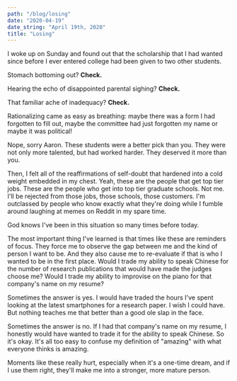 ```yaml
---
path: "/blog/losing"
date: "2020-04-19"
date_string: "April 19th, 2020"
title: "Losing"
--- 
```


I woke up on Sunday and found out that the scholarship that I had wanted since before I ever entered college had been given to two other students.

Stomach bottoming out? **Check.**

Hearing the echo of disappointed parental sighing? **Check.**

That familiar ache of inadequacy? **Check.**

Rationalizing came as easy as breathing: maybe there was a form I had forgotten to fill out, maybe the committee had just forgotten my name or maybe it was political!

Nope, sorry Aaron.  These students were a better pick than you.  They were not only more talented, but had worked harder.  They deserved it more than you.

Then, I felt all of the reaffirmations of self-doubt that hardened into a cold weight embedded in my chest.  Yeah, these are the people that get top tier jobs.  These are the people who get into top tier graduate schools.  Not me.  I'll be rejected from those jobs, those schools, those customers.  I'm outclassed by people who know exactly what they're doing while I fumble around laughing at memes on Reddit in my spare time.

God knows I've been in this situation so many times before today.

The most important thing I've learned is that times like these are reminders of focus.  They force me to observe the gap between me and the kind of person I want to be.  And they also cause me to re-evaluate if that is who I wanted to be in the first place.  Would I trade my ability to speak Chinese for the number of research publications that would have made the judges choose me?  Would I trade my ability to improvise on the piano for that company's name on my resume?

Sometimes the answer is yes.  I would have traded the hours I've spent looking at the latest smartphones for a research paper.  I wish I could have.  But nothing teaches me that better than a good ole slap in the face.

Sometimes the answer is no.  If I had that company's name on my resume, I honestly would have wanted to trade it for the ability to speak Chinese.  So it's okay.  It's all too easy to confuse my definition of "amazing" with what everyone thinks is amazing.

Moments like these really hurt, especially when it's a one-time dream, and if I use them right, they'll make me into a stronger, more mature person.
